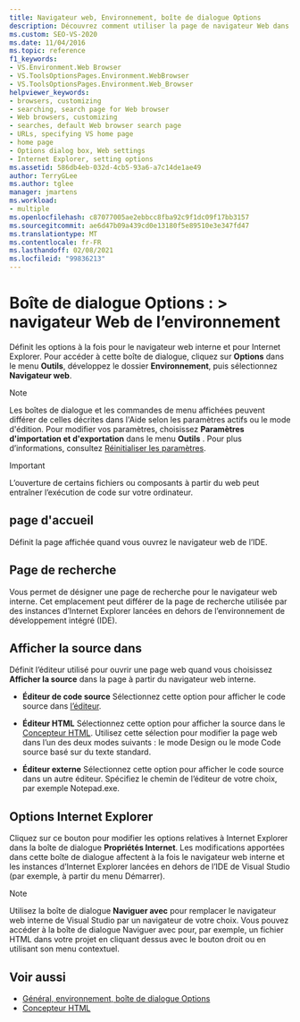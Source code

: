 ```yaml
---
title: Navigateur web, Environnement, boîte de dialogue Options
description: Découvrez comment utiliser la page de navigateur Web dans la section environnement pour définir des options pour le navigateur Web interne et Internet Explorer.
ms.custom: SEO-VS-2020
ms.date: 11/04/2016
ms.topic: reference
f1_keywords:
- VS.Environment.Web Browser
- VS.ToolsOptionsPages.Environment.WebBrowser
- VS.ToolsOptionsPages.Environment.Web_Browser
helpviewer_keywords:
- browsers, customizing
- searching, search page for Web browser
- Web browsers, customizing
- searches, default Web browser search page
- URLs, specifying VS home page
- home page
- Options dialog box, Web settings
- Internet Explorer, setting options
ms.assetid: 586db4eb-032d-4cb5-93a6-a7c14de1ae49
author: TerryGLee
ms.author: tglee
manager: jmartens
ms.workload:
- multiple
ms.openlocfilehash: c87077005ae2ebbcc8fba92c9f1dc09f17bb3157
ms.sourcegitcommit: ae6d47b09a439cd0e13180f5e89510e3e347fd47
ms.translationtype: MT
ms.contentlocale: fr-FR
ms.lasthandoff: 02/08/2021
ms.locfileid: "99836213"
---
```

# <a name="options-dialog-box-environment--web-browser"></a>Boîte de dialogue Options : \> navigateur Web de l’environnement

Définit les options à la fois pour le navigateur web interne et pour Internet Explorer. Pour accéder à cette boîte de dialogue, cliquez sur **Options** dans le menu **Outils**, développez le dossier **Environnement**, puis sélectionnez **Navigateur web**.

> [!NOTE]
> Les boîtes de dialogue et les commandes de menu affichées peuvent différer de celles décrites dans l'Aide selon les paramètres actifs ou le mode d'édition. Pour modifier vos paramètres, choisissez **Paramètres d'importation et d'exportation** dans le menu **Outils** . Pour plus d’informations, consultez [Réinitialiser les paramètres](../environment-settings.md#reset-settings).

> [!IMPORTANT]
> L’ouverture de certains fichiers ou composants à partir du web peut entraîner l’exécution de code sur votre ordinateur.

## <a name="home-page"></a>page d'accueil

Définit la page affichée quand vous ouvrez le navigateur web de l’IDE.

## <a name="search-page"></a>Page de recherche

Vous permet de désigner une page de recherche pour le navigateur web interne. Cet emplacement peut différer de la page de recherche utilisée par des instances d’Internet Explorer lancées en dehors de l’environnement de développement intégré (IDE).

## <a name="view-source-in"></a>Afficher la source dans

Définit l’éditeur utilisé pour ouvrir une page web quand vous choisissez **Afficher la source** dans la page à partir du navigateur web interne.

- **Éditeur de code source** Sélectionnez cette option pour afficher le code source dans [l’éditeur](../../ide/writing-code-in-the-code-and-text-editor.md).

- **Éditeur HTML** Sélectionnez cette option pour afficher la source dans le [Concepteur HTML](/previous-versions/ex0hkwbx(v=vs.140)). Utilisez cette sélection pour modifier la page web dans l’un des deux modes suivants : le mode Design ou le mode Code source basé sur du texte standard.

- **Éditeur externe** Sélectionnez cette option pour afficher le code source dans un autre éditeur. Spécifiez le chemin de l’éditeur de votre choix, par exemple Notepad.exe.

## <a name="internet-explorer-options"></a>Options Internet Explorer

Cliquez sur ce bouton pour modifier les options relatives à Internet Explorer dans la boîte de dialogue **Propriétés Internet**. Les modifications apportées dans cette boîte de dialogue affectent à la fois le navigateur web interne et les instances d’Internet Explorer lancées en dehors de l’IDE de Visual Studio (par exemple, à partir du menu Démarrer).

> [!NOTE]
> Utilisez la boîte de dialogue **Naviguer avec** pour remplacer le navigateur web interne de Visual Studio par un navigateur de votre choix. Vous pouvez accéder à la boîte de dialogue Naviguer avec pour, par exemple, un fichier HTML dans votre projet en cliquant dessus avec le bouton droit ou en utilisant son menu contextuel.

## <a name="see-also"></a>Voir aussi

- [Général, environnement, boîte de dialogue Options](../../ide/reference/general-environment-options-dialog-box.md)
- [Concepteur HTML](/previous-versions/ex0hkwbx(v=vs.140))